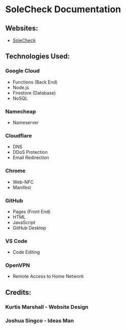# SoleCheck Documentation

## Websites:
- [SoleCheck](https://solecheck.info)

## Technologies Used:

### Google Cloud
- Functions (Back End)
- Node.js
- Firestore (Database)
- NoSQL

### Namecheap
- Nameserver

### Cloudflare
- DNS  
- DDoS Protection  
- Email Redirection  

### Chrome
- Web-NFC  
- Manifest  

### GitHub
- Pages (Front End)  
- HTML  
- JavaScript  
- GitHub Desktop  

### VS Code
- Code Editing  

### OpenVPN
- Remote Access to Home Network  

## Credits:

### Kurtis Marshall - Website Design  
### Joshua Singco - Ideas Man  
